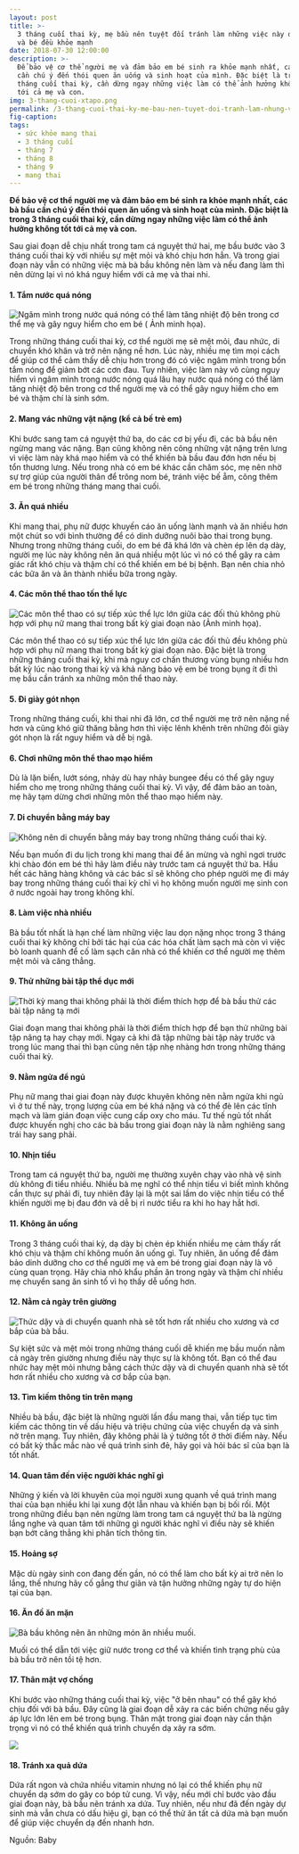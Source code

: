 ```yaml
---
layout: post
title: >-
  3 tháng cuối thai kỳ, mẹ bầu nên tuyệt đối tránh làm những việc này để cả mẹ
  và bé đều khỏe mạnh
date: 2018-07-30 12:00:00
description: >-
  Để bảo vệ cơ thể người mẹ và đảm bảo em bé sinh ra khỏe mạnh nhất, các bà bầu
  cần chú ý đến thói quen ăn uống và sinh hoạt của mình. Đặc biệt là trong 3
  tháng cuối thai kỳ, cần dừng ngay những việc làm có thể ảnh hưởng không tốt
  tới cả mẹ và con.
img: 3-thang-cuoi-xtapo.png
permalink: /3-thang-cuoi-thai-ky-me-bau-nen-tuyet-doi-tranh-lam-nhung-viec-nay-de-me-va-be-deu-khoe-manh/
fig-caption:
tags:
  - sức khỏe mang thai
  - 3 tháng cuối
  - tháng 7
  - tháng 8
  - tháng 9
  - mang thai
---
```


**Để bảo vệ cơ thể người mẹ và đảm bảo em bé sinh ra khỏe mạnh nhất, các bà bầu cần chú ý đến thói quen ăn uống và sinh hoạt của mình. Đặc biệt là trong 3 tháng cuối thai kỳ, cần dừng ngay những việc làm có thể ảnh hưởng không tốt tới cả mẹ và con.**

Sau giai đoạn dễ chịu nhất trong tam cá nguyệt thứ hai, mẹ bầu bước vào 3 tháng cuối thai kỳ với nhiều sự mệt mỏi và khó chịu hơn hẳn. Và trong giai đoạn này vẫn có những việc mà bà bầu không nên làm và nếu đang làm thì nên dừng lại vì nó khá nguy hiểm với cả mẹ và thai nhi.

#### 1. Tắm nước quá nóng

![Ngâm mình trong nước quá nóng có thể làm tăng nhiệt độ bên trong cơ thể mẹ và gây nguy hiểm cho em bé ( Ảnh minh họa).](/uploads/tam-nong-xtapo.jpg "Ngâm mình trong nước quá nóng có thể làm tăng nhiệt độ bên trong cơ thể mẹ và gây nguy hiểm cho em bé")

Trong những tháng cuối thai kỳ, cơ thể người mẹ sẽ mệt mỏi, đau nhức, di chuyển khó khăn và trở nên nặng nề hơn. Lúc này, nhiều mẹ tìm mọi cách để giúp cơ thể cảm thấy dễ chịu hơn trong đó có việc ngâm mình trong bồn tắm nóng để giảm bớt các cơn đau. Tuy nhiên, việc làm này vô cùng nguy hiểm vì ngâm mình trong nước nóng quá lâu hay nước quá nóng có thể làm tăng nhiệt độ bên trong cơ thể người mẹ và có thể gây nguy hiểm cho em bé và thậm chí là sinh sớm.

#### 2. Mang vác những vật nặng (kể cả bế trẻ em)

Khi bước sang tam cá nguyệt thứ ba, do các cơ bị yếu đi, các bà bầu nên ngừng mang vác nặng. Bạn cũng không nên cõng những vật nặng trên lưng vì việc làm này khá mạo hiểm và có thể khiến bà bầu đau đớn hơn nếu bị tổn thương lưng. Nếu trong nhà có em bé khác cần chăm sóc, mẹ nên nhờ sự trợ giúp của người thân để trông nom bé, tránh việc bế ẵm, cõng thêm em bé trong những tháng mang thai cuối.

#### 3. Ăn quá nhiều

Khi mang thai, phụ nữ được khuyến cáo ăn uống lành mạnh và ăn nhiều hơn một chút so với bình thường để có dinh dưỡng nuôi bào thai trong bụng. Nhưng trong những tháng cuối, do em bé đã khá lớn và chèn ép lên dạ dày, người mẹ lúc này không nên ăn quá nhiều một lúc vì nó có thể gây ra cảm giác rất khó chịu và thậm chí có thể khiến em bé bị bệnh. Bạn nên chia nhỏ các bữa ăn và ăn thành nhiều bữa trong ngày.

#### 4. Các môn thể thao tốn thể lực

![Các môn thể thao có sự tiếp xúc thể lực lớn giữa các đối thủ không phù hợp với phụ nữ mang thai trong bất kỳ giai đoạn nào (Ảnh minh họa).](/uploads/the-duc-me-bau-xtapo.jpg "Các môn thể thao có sự tiếp xúc thể lực lớn giữa các đối thủ không phù hợp với phụ nữ mang thai trong bất kỳ giai đoạn nào.")

Các môn thể thao có sự tiếp xúc thể lực lớn giữa các đối thủ đều không phù hợp với phụ nữ mang thai trong bất kỳ giai đoạn nào. Đặc biệt là trong những tháng cuối thai kỳ, khi mà nguy cơ chấn thương vùng bụng nhiều hơn bất kỳ lúc nào trong thai kỳ và khả năng bảo vệ em bé trong bụng ít đi thì mẹ bầu cần tránh xa những môn thể thao này.

#### 5. Đi giày gót nhọn

Trong những tháng cuối, khi thai nhi đã lớn, cơ thể người mẹ trở nên nặng nề hơn và cũng khó giữ thăng bằng hơn thì việc lênh khênh trên những đôi giày gót nhọn là rất nguy hiểm và dễ bị ngã.

#### 6. Chơi những môn thể thao mạo hiểm

Dù là lặn biển, lướt sóng, nhảy dù hay nhảy bungee đều có thể gây nguy hiểm cho mẹ trong những tháng cuối thai kỳ. Vì vậy, để đảm bảo an toàn, mẹ hãy tạm dừng chơi những môn thể thao mạo hiểm này.

#### 7. Di chuyển bằng máy bay

![Không nên di chuyển bằng máy bay trong những tháng cuối thai kỳ.](/uploads/me-bau-di-may-bay-xtapo.jpg "Không nên di chuyển bằng máy bay trong những tháng cuối thai kỳ.")

Nếu bạn muốn đi du lịch trong khi mang thai để ăn mừng và nghỉ ngơi trước khi chào đón em bé thì hãy làm điều này trước tam cá nguyệt thứ ba. Hầu hết các hãng hàng không và các bác sĩ sẽ không cho phép người mẹ đi máy bay trong những tháng cuối thai kỳ chỉ vì họ không muốn người mẹ sinh con ở nước ngoài hay trong không khí.

#### 8. Làm việc nhà nhiều

Bà bầu tốt nhất là hạn chế làm những việc lau dọn nặng nhọc trong 3 tháng cuối thai kỳ không chỉ bởi tác hại của các hóa chất làm sạch mà còn vì việc bò loanh quanh để cố làm sạch căn nhà có thể khiến cơ thể người mẹ thêm mệt mỏi và căng thẳng.

#### 9. Thử những bài tập thể dục mới

![Thời kỳ mang thai không phải là thời điểm thích hợp để bà bầu thử các bài tập nâng tạ mới](/uploads/ba-bau-tap-ta-xtapo.jpg "Thời kỳ mang thai không phải là thời điểm thích hợp để bà bầu thử các bài tập nâng tạ mới")

Giai đoạn mang thai không phải là thời điểm thích hợp để bạn thử những bài tập nâng tạ hay chạy mới. Ngay cả khi đã tập những bài tập này trước và trong lúc mang thai thì bạn cũng nên tập nhẹ nhàng hơn trong những tháng cuối thai kỳ.

#### 9. Nằm ngửa để ngủ

Phụ nữ mang thai giai đoạn này được khuyên không nên nằm ngửa khi ngủ vì ở tư thế này, trọng lượng của em bé khá nặng và có thể đè lên các tĩnh mạch và làm gián đoạn việc cung cấp oxy cho máu. Tư thế ngủ tốt nhất được khuyến nghị cho các bà bầu trong giai đoạn này là nằm nghiêng sang trái hay sang phải.

#### 10. Nhịn tiểu

Trong tam cá nguyệt thứ ba, người mẹ thường xuyên chạy vào nhà vệ sinh dù không đi tiểu nhiều. Nhiều bà mẹ nghĩ có thể nhịn tiểu vì biết mình không cần thực sự phải đi, tuy nhiên đây lại là một sai lầm do việc nhịn tiểu có thể khiến người mẹ bị đau đớn và dễ bị rỉ nước tiểu ra khi ho hay hắt hơi.

#### 11. Không ăn uống

Trong 3 tháng cuối thai kỳ, dạ dày bị chèn ép khiến nhiều mẹ cảm thấy rất khó chịu và thậm chí không muốn ăn uống gì. Tuy nhiên, ăn uống để đảm bảo dinh dưỡng cho cơ thể người mẹ và em bé trong giai đoạn này là vô cùng quan trọng. Hãy chia nhỏ khẩu phần ăn trong ngày và thậm chí nhiều mẹ chuyển sang ăn sinh tố vì họ thấy dễ uống hơn.

#### 12. Nằm cả ngày trên giường

![Thức dậy và di chuyển quanh nhà sẽ tốt hơn rất nhiều cho xương và cơ bắp của bà bầu.](/uploads/ba-bau-ngu-nhieu-co-tot-khong-xtapo.jpg "Thức dậy và di chuyển quanh nhà sẽ tốt hơn rất nhiều cho xương và cơ bắp của bà bầu.")

Sự kiệt sức và mệt mỏi trong những tháng cuối dễ khiến mẹ bầu muốn nằm cả ngày trên giường nhưng điều này thực sự là không tốt. Bạn có thể đau nhức hay mệt mỏi nhưng bằng cách thức dậy và di chuyển quanh nhà sẽ tốt hơn rất nhiều cho xương và cơ bắp của bạn.

#### 13. Tìm kiếm thông tin trên mạng

Nhiều bà bầu, đặc biệt là những người lần đầu mang thai, vẫn tiếp tục tìm kiếm các thông tin về dấu hiệu và triệu chứng của việc chuyển dạ và sinh nở trên mạng. Tuy nhiên, đây không phải là ý tưởng tốt ở thời điểm này. Nếu có bất kỳ thắc mắc nào về quá trình sinh đẻ, hãy gọi và hỏi bác sĩ của bạn là tốt nhất.

#### 14. Quan tâm đến việc người khác nghĩ gì

Những ý kiến và lời khuyên của mọi người xung quanh về quá trình mang thai của bạn nhiều khi lại xung đột lẫn nhau và khiến bạn bị bối rối. Một trong những điều bạn nên ngừng làm trong tam cá nguyệt thứ ba là ngừng lắng nghe và quan tâm tới những gì người khác nghĩ vì điều này sẽ khiến bạn bớt căng thẳng khi phân tích thông tin.

#### 15. Hoảng sợ

Mặc dù ngày sinh con đang đến gần, nó có thể làm cho bất kỳ ai trở nên lo lắng, thế nhưng hãy cố gắng thư giãn và tận hưởng những ngày tự do hiện tại của bạn.

#### 16. Ăn đồ ăn mặn

![Bà bầu không nên ăn những món ăn nhiều muối.](/uploads/ba-bau-an-do-an-man-xtapo.jpg "Bà bầu không nên ăn những món ăn nhiều muối.")

Muối có thể dẫn tới việc giữ nước trong cơ thể và khiến tình trạng phù của bà bầu trở nên tồi tệ hơn.

#### 17. Thân mật vợ chồng

Khi bước vào những tháng cuối thai kỳ, việc "ở bên nhau" có thể gây khó chịu đối với bà bầu. Đây cũng là giai đoạn dễ xảy ra các biến chứng nếu gây áp lực lớn lên em bé trong bụng. Thân mật trong giai đoạn này cần thận trọng vì nó có thể khiến quá trình chuyển dạ xảy ra sớm.

![](/uploads/ba-bau-trai-thom-xtapo.png)

#### 18. Tránh xa quả dứa

Dứa rất ngon và chứa nhiều vitamin nhưng nó lại có thể khiến phụ nữ chuyển dạ sớm do gây co bóp tử cung. Vì vậy, nếu mới chỉ bước vào đầu giai đoạn này, bà bầu nên tránh xa dứa. Tuy nhiên, nếu như đã đến ngày dự sinh mà vẫn chưa có dấu hiệu gì, bạn có thể thử ăn tất cả dứa mà bạn muốn để giúp việc chuyển dạ đến nhanh hơn.

Nguồn: Baby